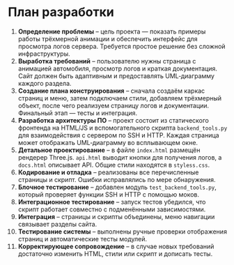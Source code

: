 # План разработки

1. **Определение проблемы** – цель проекта — показать примеры работы трёхмерной анимации и обеспечить интерфейс для просмотра логов сервера. Требуется простое решение без сложной инфраструктуры.
2. **Выработка требований** – пользователю нужны страница с анимацией автомобиля, просмотр логов и краткая документация. Сайт должен быть адаптивным и предоставлять UML‑диаграмму каждого раздела.
3. **Создание плана конструирования** – сначала создаём каркас страниц и меню, затем подключаем стили, добавляем трёхмерный объект, после чего реализуем страницу логов и документации. Финальный этап — тесты и интеграция.
4. **Разработка архитектуры ПО** – проект состоит из статического фронтенда на HTML/JS и вспомогательного скрипта `backend_tools.py` для взаимодействия с сервером по SSH и HTTP. Каждая страница может отображать UML‑диаграмму во всплывающем окне.
5. **Детальное проектирование** – в файле `index.html` размещён рендерер Three.js. `api.html` выводит кнопки для получения логов, а `docs.html` описывает API. Общие стили находятся в `styless.css`.
6. **Кодирование и отладка** – реализованы все перечисленные страницы и скрипт. Ошибки исправлялись по мере обнаружения.
7. **Блочное тестирование** – добавлен модуль `test_backend_tools.py`, который проверяет функции SSH и HTTP с помощью моков.
8. **Интеграционное тестирование** – запуск тестов убедился, что скрипт работает совместно с подменёнными зависимостями.
9. **Интеграция** – страницы и скрипты объединены, меню навигации связывает разделы сайта.
10. **Тестирование системы** – выполнены ручные проверки отображения страниц и автоматические тесты модулей.
11. **Корректирующее сопровождение** – в случае новых требований достаточно изменить HTML, стили или скрипт и дописать тесты.
